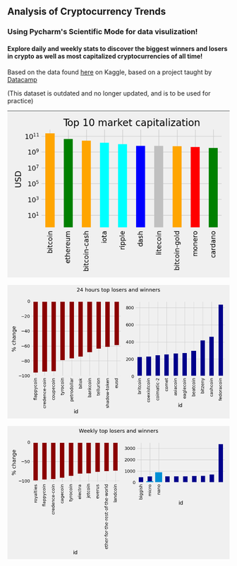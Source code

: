 ## Analysis of Cryptocurrency Trends

### Using Pycharm's Scientific Mode for data visulization!

#### Explore daily and weekly stats to discover the biggest winners and losers in crypto as well as most capitalized cryptocurrencies of all time!

Based on the data found [here](https://www.kaggle.com/archit9406/crptocurrency-trends) on Kaggle, based on a project taught by [Datacamp](https://learn.datacamp.com/)

(This dataset is outdated and no longer updated, and is to be used for practice)



![](dataviz2.png)

![](dataviz3.png)

![](dataviz1.png)
